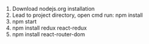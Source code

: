 1. Download nodejs.org installation
2. Lead to project directory, open cmd run: npm install
3. npm start
4. npm install redux react-redux
5. npm install react-router-dom

